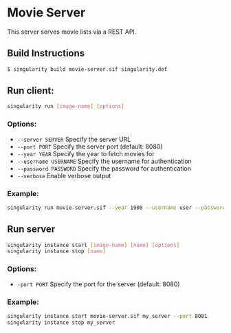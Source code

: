 # Movie Server

This server serves movie lists via a REST API.

## Build Instructions

```bash
$ singularity build movie-server.sif singularity.def
```

## Run client:

```bash
singularity run [image-name] [options]
```

### Options:

- `--server SERVER` Specify the server URL
- `--port PORT` Specify the server port (default: 8080)
- `--year YEAR` Specify the year to fetch movies for
- `--username USERNAME` Specify the username for authentication
- `--password PASSWORD` Specify the password for authentication
- `--verbose` Enable verbose output

### Example:

```bash
singularity run movie-server.sif --year 1900 --username user --password pass --verbose
```

## Run server

```bash
singularity instance start [image-name] [name] [options]
singularity instance stop [name]
```

### Options:

- `-port PORT` Specify the port for the server (default: 8080)

### Example:

```bash
singularity instance start movie-server.sif my_server --port 8081
singularity instance stop my_server
```
